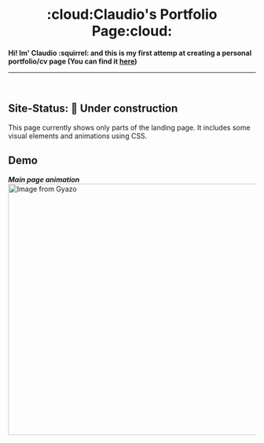 # 
<h1 align='center'> :cloud:Claudio's Portfolio Page:cloud:</h1> 

**Hi! Im' Claudio :squirrel: and this is my first attemp at creating a personal portfolio/cv page (You can find it [here](https://claudiferock.github.io/Page/))**

------------------------------  
<br />

## Site-Status: :construction: Under construction
This page currently shows only parts of the landing page. It includes some visual elements and animations using CSS.

## Demo 
***Main page animation***<br />
<a href="https://gyazo.com/abec9fcc48a47986f5bd749161a90b5f"><img src="https://i.gyazo.com/abec9fcc48a47986f5bd749161a90b5f.gif" alt="Image from Gyazo" width="512"/></a>
